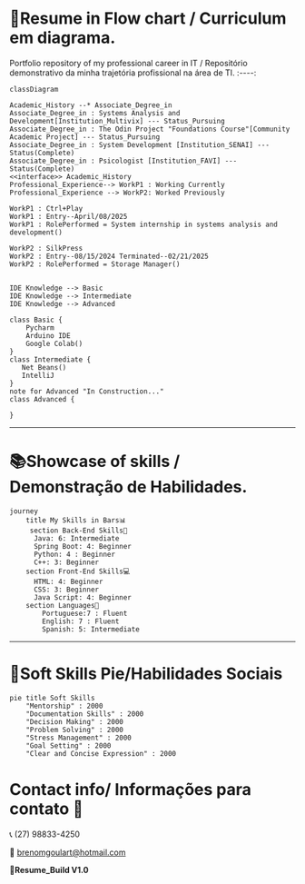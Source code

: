 # 🌊Resume in Flow chart / Curriculum em diagrama.
Portfolio repository of my professional career in IT / Repositório demonstrativo da minha trajetória profissional na área de TI.
:----:

``` mermaid
classDiagram

Academic_History --* Associate_Degree_in
Associate_Degree_in : Systems Analysis and Development[Institution_Multivix] --- Status_Pursuing
Associate_Degree_in : The Odin Project "Foundations Course"[Community Academic Project] --- Status_Pursuing
Associate_Degree_in : System Development [Institution_SENAI] --- Status(Complete)
Associate_Degree_in : Psicologist [Institution_FAVI] --- Status(Complete)
<<interface>> Academic_History
Professional_Experience--> WorkP1 : Working Currently
Professional_Experience --> WorkP2: Worked Previously

WorkP1 : Ctrl+Play
WorkP1 : Entry--April/08/2025
WorkP1 : RolePerformed = System internship in systems analysis and development()

WorkP2 : SilkPress
WorkP2 : Entry--08/15/2024 Terminated--02/21/2025
WorkP2 : RolePerformed = Storage Manager()


IDE Knowledge --> Basic
IDE Knowledge --> Intermediate
IDE Knowledge --> Advanced

class Basic {
    Pycharm
    Arduino IDE
    Google Colab()
}   
class Intermediate {
   Net Beans()   
   IntelliJ 
}
note for Advanced "In Construction..."
class Advanced { 
 
}

```
------------
# 📚Showcase of skills / Demonstração de Habilidades.
``` mermaid
journey
    title My Skills in Bars📊
     section Back-End Skills🧠
      Java: 6: Intermediate
      Spring Boot: 4: Beginner 
      Python: 4 : Beginner
      C++: 3: Beginner
    section Front-End Skills💻
      HTML: 4: Beginner
      CSS: 3: Beginner
      Java Script: 4: Beginner
    section Languages📖
        Portuguese:7 : Fluent
        English: 7 : Fluent
        Spanish: 5: Intermediate
```
----
# 🥧Soft Skills Pie/Habilidades Sociais
```mermaid
pie title Soft Skills
    "Mentorship" : 2000
    "Documentation Skills" : 2000
    "Decision Making" : 2000
    "Problem Solving" : 2000
    "Stress Management" : 2000
    "Goal Setting" : 2000
    "Clear and Concise Expression" : 2000 
```
# Contact info/ Informações para contato 📧

📞 (27) 98833-4250

📩 brenomgoulart@hotmail.com

🤖**Resume_Build V1.0**
